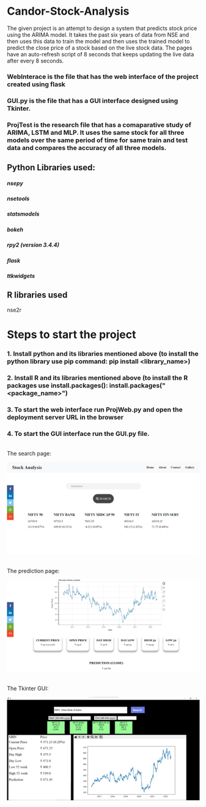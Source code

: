 # Candor-Stock-Analysis

The given project is an attempt to design a system that predicts stock price using the ARIMA model. It takes the past six years of data from NSE and then uses this data to train the model and then uses the trained model to predict the close price of a stock based on the live stock data. The pages have an auto-refresh script of 8 seconds that keeps updating the live data after every 8 seconds. 

### WebInterace is the file that has the web interface of the project created using flask

### GUI.py is the file that has a GUI interface designed using Tkinter.

### ProjTest is the research file that has a comaparative study of ARIMA, LSTM and MLP. It uses the same stock for all three models over the same period of time for same train and test data and compares the accuracy of all three models.

## Python Libraries used:
##### nsepy
##### nsetools
##### statsmodels
##### bokeh
##### rpy2 (version 3.4.4)
##### flask
##### ttkwidgets

## R libraries used
nse2r

# Steps to start the project
### 1. Install python and its libraries mentioned above (to install the python library use pip command: pip install <library_name>)
### 2. Install R and its libraries mentioned above (to install the R packages use install.packages(): install.packages("<package_name>")
### 3. To start the web interface run ProjWeb.py and open the deployment server URL in the browser
### 4. To start the GUI interface run the GUI.py file.
<br>
 The search page:<br>
<p align="center">
<img src = "./Screenshot 2022-06-03 110230.jpg"></p>
<br>
 The prediction page:<br>
<p align="center">
<img src = "./Screenshot 2022-06-03 105312.jpg"></p>
<br>
 The Tkinter GUI:<br>
<p align="center">
<img src = "./Screenshot 2022-06-03 110645.jpg"></p>
